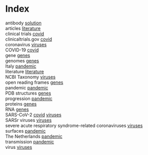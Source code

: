 # Index


antibody [solution](solution.i.md#tp1)<br />
articles [literature](literature.i.md#tp1)<br />
clinical trials [covid](covid.i.md#tp3)<br />
clinicaltrials.gov [covid](covid.i.md#tp4)<br />
coronavirus [viruses](viruses.i.md#tp5)<br />
COVID-19 [covid](covid.i.md#tp1)<br />
gene [genes](genes.i.md#tp4)<br />
genomes [genes](genes.i.md#tp1)<br />
Italy [pandemic](pandemic.i.md#tp6)<br />
literature [literature](literature.i.md#tp2)<br />
NCBI Taxonomy [viruses](viruses.i.md#tp6)<br />
open reading frames [genes](genes.i.md#tp3)<br />
pandemic [pandemic](pandemic.i.md#tp1)<br />
PDB structures [genes](genes.i.md#tp6)<br />
progression [pandemic](pandemic.i.md#tp4)<br />
proteins [genes](genes.i.md#tp5)<br />
RNA [genes](genes.i.md#tp2)<br />
SARS-CoV-2 [covid](covid.i.md#tp2) [viruses](viruses.i.md#tp3)<br />
SARSr viruses [viruses](viruses.i.md#tp2)<br />
severe acute respiratory syndrome-related coronaviruses [viruses](viruses.i.md#tp1)<br />
surfaces [pandemic](pandemic.i.md#tp3)<br />
The Netherlands [pandemic](pandemic.i.md#tp5)<br />
transmission [pandemic](pandemic.i.md#tp2)<br />
virus [viruses](viruses.i.md#tp4)